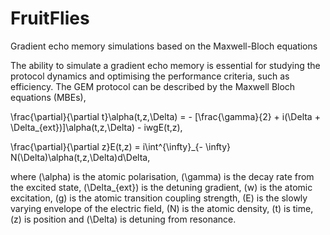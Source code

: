 # FruitFlies
Gradient echo memory simulations based on the  Maxwell-Bloch equations

The ability to simulate a gradient echo memory is essential for studying
the protocol dynamics and optimising the performance criteria, such as efficiency.
The GEM protocol can be described by the Maxwell Bloch equations
(MBEs),


\frac{\partial}{\partial t}\alpha(t,z,\Delta) = - [\frac{\gamma}{2} + i(\Delta + \Delta_{ext})]\alpha(t,z,\Delta) - iwgE(t,z),

\frac{\partial}{\partial z}E(t,z) = i\int^{\infty}_{- \infty} N(\Delta)\alpha(t,z,\Delta)d\Delta,

where \(\alpha\) is the atomic polarisation, \(\gamma\) is the decay rate from the excited state, \(\Delta_{ext}\) is the detuning gradient, \(w\) is the atomic excitation, \(g\) is the atomic transition coupling strength, \(E\) is the slowly varying envelope of the electric field, \(N\) is the atomic density, \(t\) is time, \(z\) is position and \(\Delta\) is detuning from resonance. 
